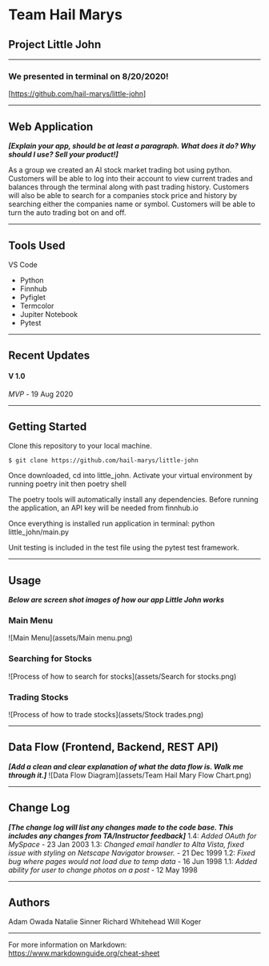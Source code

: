 # Team Hail Marys

## Project Little John
---
### We presented in terminal on 8/20/2020!

[https://github.com/hail-marys/little-john]

---
## Web Application
***[Explain your app, should be at least a paragraph. What does it do? Why should I use? Sell your product!]***

As a group we created an AI stock market trading bot using python. Customers will be able to log into their account to view current trades and balances through the terminal along with past trading history. Customers will also be able to search for a companies stock price and history by searching either the companies name or symbol. Customers will be able to turn the auto trading bot on and off. 

---

## Tools Used
VS Code

- Python
- Finnhub
- Pyfiglet
- Termcolor
- Jupiter Notebook
- Pytest

---

## Recent Updates

#### V 1.0
*MVP* - 19 Aug 2020

---

## Getting Started

Clone this repository to your local machine.

```
$ git clone https://github.com/hail-marys/little-john
```
Once downloaded, cd into little_john. Activate your virtual environment by running poetry init then poetry shell

The poetry tools will automatically install any dependencies. Before running the application, an API key will be needed from finnhub.io

Once everything is installed run application in terminal: python little_john/main.py

Unit testing is included in the test file using the pytest test framework. 

---

## Usage
***Below are screen shot images of how our app Little John works***

### Main Menu
![Main Menu](assets/Main menu.png)

### Searching for Stocks
![Process of how to search for stocks](assets/Search for stocks.png)

### Trading Stocks
![Process of how to trade stocks](assets/Stock trades.png)

---
## Data Flow (Frontend, Backend, REST API)
***[Add a clean and clear explanation of what the data flow is. Walk me through it.]***
![Data Flow Diagram](assets/Team Hail Mary Flow Chart.png)

---

## Change Log
***[The change log will list any changes made to the code base. This includes any changes from TA/Instructor feedback]***
1.4: *Added OAuth for MySpace* - 23 Jan 2003
1.3: *Changed email handler to Alta Vista, fixed issue with styling on Netscape Navigator browser.* - 21 Dec 1999
1.2: *Fixed bug where pages would not load due to temp data* - 16 Jun 1998
1.1: *Added ability for user to change photos on a post* - 12 May 1998

---

## Authors
Adam Owada 
Natalie Sinner
Richard Whitehead
Will Koger

---

For more information on Markdown: https://www.markdownguide.org/cheat-sheet
